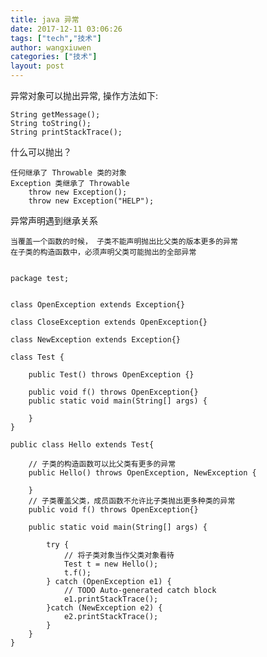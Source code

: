```yaml
---
title: java 异常
date: 2017-12-11 03:06:26
tags: ["tech","技术"]
author: wangxiuwen
categories: ["技术"]
layout: post
---
```


异常对象可以抛出异常, 操作方法如下:

	String getMessage(); 
	String toString();
	String printStackTrace();
	

什么可以抛出？

	任何继承了 Throwable 类的对象
	Exception 类继承了 Throwable
		throw new Exception();
		throw new Exception("HELP");
		
异常声明遇到继承关系

	当覆盖一个函数的时候， 子类不能声明抛出比父类的版本更多的异常
	在子类的构造函数中，必须声明父类可能抛出的全部异常
	
	
	package test;
	
	
	class OpenException extends Exception{}
	
	class CloseException extends OpenException{}
	
	class NewException extends Exception{}
	
	class Test {
		
		public Test() throws OpenException {}
		
		public void f() throws OpenException{}
		public static void main(String[] args) {
			
		}
	}
	
	public class Hello extends Test{
		
		// 子类的构造函数可以比父类有更多的异常
		public Hello() throws OpenException, NewException {
			
		}
		// 子类覆盖父类，成员函数不允许比子类抛出更多种类的异常
		public void f() throws OpenException{}
		
		public static void main(String[] args) {
			
			try {
				// 将子类对象当作父类对象看待
				Test t = new Hello();
				t.f();
			} catch (OpenException e1) {
				// TODO Auto-generated catch block
				e1.printStackTrace();
			}catch (NewException e2) {
				e2.printStackTrace();
			}
		}
	}